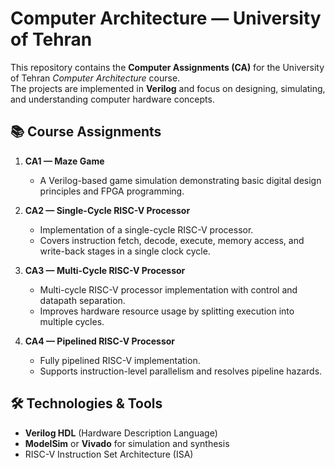 # Computer Architecture — University of Tehran  

This repository contains the **Computer Assignments (CA)** for the University of Tehran *Computer Architecture* course.  
The projects are implemented in **Verilog** and focus on designing, simulating, and understanding computer hardware concepts.  

## 📚 Course Assignments  

1. **CA1 — Maze Game**  
   - A Verilog-based game simulation demonstrating basic digital design principles and FPGA programming.  

2. **CA2 — Single-Cycle RISC-V Processor**  
   - Implementation of a single-cycle RISC-V processor.  
   - Covers instruction fetch, decode, execute, memory access, and write-back stages in a single clock cycle.  

3. **CA3 — Multi-Cycle RISC-V Processor**  
   - Multi-cycle RISC-V processor implementation with control and datapath separation.  
   - Improves hardware resource usage by splitting execution into multiple cycles.  

4. **CA4 — Pipelined RISC-V Processor**  
   - Fully pipelined RISC-V implementation.  
   - Supports instruction-level parallelism and resolves pipeline hazards.  

## 🛠️ Technologies & Tools  
- **Verilog HDL** (Hardware Description Language)  
- **ModelSim** or **Vivado** for simulation and synthesis  
- RISC-V Instruction Set Architecture (ISA)  
